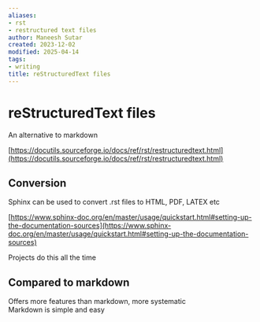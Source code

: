 ```yaml
---
aliases:
- rst
- restructured text files
author: Maneesh Sutar
created: 2023-12-02
modified: 2025-04-14
tags:
- writing
title: reStructuredText files
---
```


# reStructuredText files

An alternative to markdown

[https://docutils.sourceforge.io/docs/ref/rst/restructuredtext.html](https://docutils.sourceforge.io/docs/ref/rst/restructuredtext.html)

## Conversion

Sphinx can be used to convert .rst files to HTML, PDF, LATEX etc

[https://www.sphinx-doc.org/en/master/usage/quickstart.html#setting-up-the-documentation-sources](https://www.sphinx-doc.org/en/master/usage/quickstart.html#setting-up-the-documentation-sources)

Projects do this all the time

## Compared to markdown

Offers more features than markdown, more systematic  
Markdown is simple and easy
